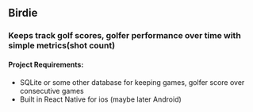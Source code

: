 ## Birdie

### Keeps track golf scores, golfer performance over time with simple metrics(shot count)

#### Project Requirements:
 - SQLite or some other database for keeping games, golfer score over consecutive games
 - Built in React Native for ios (maybe later Android)